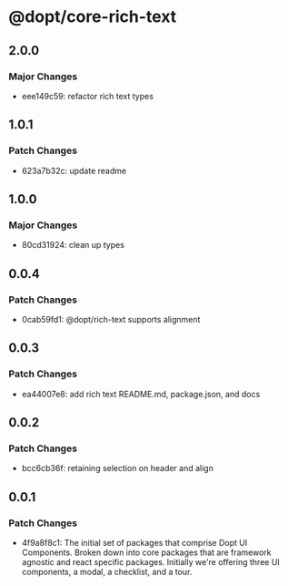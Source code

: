 # @dopt/core-rich-text

## 2.0.0

### Major Changes

- eee149c59: refactor rich text types

## 1.0.1

### Patch Changes

- 623a7b32c: update readme

## 1.0.0

### Major Changes

- 80cd31924: clean up types

## 0.0.4

### Patch Changes

- 0cab59fd1: @dopt/rich-text supports alignment

## 0.0.3

### Patch Changes

- ea44007e8: add rich text README.md, package.json, and docs

## 0.0.2

### Patch Changes

- bcc6cb36f: retaining selection on header and align

## 0.0.1

### Patch Changes

- 4f9a8f8c1: The initial set of packages that comprise Dopt UI Components. Broken down into core packages that are framework agnostic and react specific packages. Initially we're offering three UI components, a modal, a checklist, and a tour.
